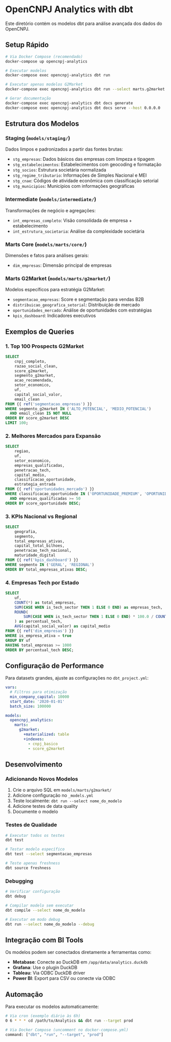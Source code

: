 # OpenCNPJ Analytics with dbt

Este diretório contém os modelos dbt para análise avançada dos dados do OpenCNPJ.

## Setup Rápido

```bash
# Via Docker Compose (recomendado)
docker-compose up opencnpj-analytics

# Executar modelos
docker-compose exec opencnpj-analytics dbt run

# Executar apenas modelos G2Market
docker-compose exec opencnpj-analytics dbt run --select marts.g2market

# Gerar documentação
docker-compose exec opencnpj-analytics dbt docs generate
docker-compose exec opencnpj-analytics dbt docs serve --host 0.0.0.0
```

## Estrutura dos Modelos

### Staging (`models/staging/`)
Dados limpos e padronizados a partir das fontes brutas:
- `stg_empresas`: Dados básicos das empresas com limpeza e tipagem
- `stg_estabelecimentos`: Estabelecimentos com geocoding e formatação
- `stg_socios`: Estrutura societária normalizada
- `stg_regime_tributario`: Informações de Simples Nacional e MEI
- `stg_cnae`: Códigos de atividade econômica com classificação setorial
- `stg_municipios`: Municípios com informações geográficas

### Intermediate (`models/intermediate/`)
Transformações de negócio e agregações:
- `int_empresas_completo`: Visão consolidada de empresa + estabelecimento
- `int_estrutura_societaria`: Análise da complexidade societária

### Marts Core (`models/marts/core/`)
Dimensões e fatos para análises gerais:
- `dim_empresas`: Dimensão principal de empresas

### Marts G2Market (`models/marts/g2market/`)
Modelos específicos para estratégia G2Market:
- `segmentacao_empresas`: Score e segmentação para vendas B2B
- `distribuicao_geografica_setorial`: Distribuição de mercado
- `oportunidades_mercado`: Análise de oportunidades com estratégias
- `kpis_dashboard`: Indicadores executivos

## Exemplos de Queries

### 1. Top 100 Prospects G2Market
```sql
SELECT 
    cnpj_completo,
    razao_social_clean,
    score_g2market,
    segmento_g2market,
    acao_recomendada,
    setor_economico,
    uf,
    capital_social_valor,
    email_clean
FROM {{ ref('segmentacao_empresas') }}
WHERE segmento_g2market IN ('ALTO_POTENCIAL', 'MEDIO_POTENCIAL')
  AND email_clean IS NOT NULL
ORDER BY score_g2market DESC
LIMIT 100;
```

### 2. Melhores Mercados para Expansão
```sql
SELECT 
    regiao,
    uf,
    setor_economico,
    empresas_qualificadas,
    penetracao_tech,
    capital_medio,
    classificacao_oportunidade,
    estrategia_entrada
FROM {{ ref('oportunidades_mercado') }}
WHERE classificacao_oportunidade IN ('OPORTUNIDADE_PREMIUM', 'OPORTUNIDADE_ALTA')
  AND empresas_qualificadas >= 50
ORDER BY score_oportunidade DESC;
```

### 3. KPIs Nacional vs Regional
```sql
SELECT 
    geografia,
    segmento,
    total_empresas_ativas,
    capital_total_bilhoes,
    penetracao_tech_nacional,
    maturidade_digital
FROM {{ ref('kpis_dashboard') }}
WHERE segmento IN ('GERAL', 'REGIONAL')
ORDER BY total_empresas_ativas DESC;
```

### 4. Empresas Tech por Estado
```sql
SELECT 
    uf,
    COUNT(*) as total_empresas,
    SUM(CASE WHEN is_tech_sector THEN 1 ELSE 0 END) as empresas_tech,
    ROUND(
        SUM(CASE WHEN is_tech_sector THEN 1 ELSE 0 END) * 100.0 / COUNT(*), 2
    ) as percentual_tech,
    AVG(capital_social_valor) as capital_medio
FROM {{ ref('dim_empresas') }}
WHERE is_empresa_ativa = true
GROUP BY uf
HAVING total_empresas >= 1000
ORDER BY percentual_tech DESC;
```

## Configuração de Performance

Para datasets grandes, ajuste as configurações no `dbt_project.yml`:

```yaml
vars:
  # Filtros para otimização
  min_company_capital: 10000
  start_date: '2020-01-01'
  batch_size: 100000

models:
  opencnpj_analytics:
    marts:
      g2market:
        +materialized: table
        +indexes:
          - cnpj_basico
          - score_g2market
```

## Desenvolvimento

### Adicionando Novos Modelos

1. Crie o arquivo SQL em `models/marts/g2market/`
2. Adicione configuração no `_models.yml`
3. Teste localmente: `dbt run --select nome_do_modelo`
4. Adicione testes de data quality
5. Documente o modelo

### Testes de Qualidade

```bash
# Executar todos os testes
dbt test

# Testar modelo específico
dbt test --select segmentacao_empresas

# Teste apenas freshness
dbt source freshness
```

### Debugging

```bash
# Verificar configuração
dbt debug

# Compilar modelo sem executar
dbt compile --select nome_do_modelo

# Executar em modo debug
dbt run --select nome_do_modelo --debug
```

## Integração com BI Tools

Os modelos podem ser conectados diretamente a ferramentas como:
- **Metabase**: Conecte ao DuckDB em `/app/data/analytics.duckdb`
- **Grafana**: Use o plugin DuckDB
- **Tableau**: Via ODBC DuckDB driver
- **Power BI**: Export para CSV ou conecte via ODBC

## Automação

Para executar os modelos automaticamente:

```bash
# Via cron (exemplo diário às 6h)
0 6 * * * cd /path/to/Analytics && dbt run --target prod

# Via Docker Compose (uncomment no docker-compose.yml)
command: ["dbt", "run", "--target", "prod"]
```